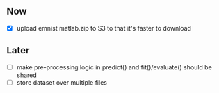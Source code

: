 ## Now

- [x] upload emnist matlab.zip to S3 to that it's faster to download

## Later


- [ ] make pre-processing logic in predict() and fit()/evaluate() should be shared
- [ ] store dataset over multiple files
